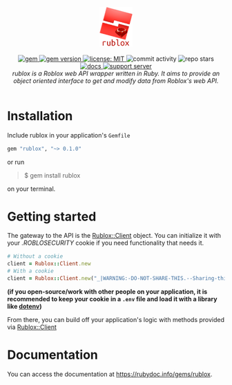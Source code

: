 <div align="center">
  <img src="https://raw.githubusercontent.com/roblox-api-wrappers/.github/main/res/rublox_logo.png" alt="rublox" width="15%" height="15%"/>
</div>

<br>

<div align="center">
  <a href="https://rubygems.org/gems/rublox">
    <img alt="gem" src="https://img.shields.io/gem/dt/rublox?color=rgb%28170%2C%200%2C%200%29&logo=rubygems&style=flat-square">
  </a>

  <a href="https://rubygems.org/gems/rublox">
    <img alt="gem version" src="https://img.shields.io/gem/v/rublox?color=rgb%28170%2C%200%2C%200%29&label=gem%20version&logo=rubygems&style=flat-square">
  </a>

  <a href="https://github.com/roblox-api-wrappers/rublox/blob/main/LICENSE">
    <img alt="license: MIT" src="https://img.shields.io/github/license/roblox-api-wrappers/rublox?color=rgb%28150%2C%200%2C%200%29&logo=github&style=flat-square">
  </a>

  <img alt="commit activity" src="https://img.shields.io/github/commit-activity/m/roblox-api-wrappers/rublox?color=rgb%28170%2C%200%2C%200%29&logo=github&style=flat-square">

  <img alt="repo stars" src="https://img.shields.io/github/stars/roblox-api-wrappers/rublox?color=rgb%28170%2C%200%2C%200%29&logo=github&style=flat-square">

  <a href="https://rubydoc.info/gems/rublox">
    <img alt="docs" src="https://img.shields.io/badge/docs-rubydoc.info-aa0000?style=flat-square">
  </a>

  <a href="https://guilded.gg/roblox-api-wrappers">
    <img alt="support server" src="https://img.shields.io/badge/guilded-support%20server-aa0000.svg?style=flat-square&logo=guilded">
  </a>
</div>

<div align="center"> <i>rublox is a Roblox web API wrapper written in Ruby. It aims to provide an object oriented interface to get and modify data from Roblox's web API. </i> </div>

<br>

# Installation

Include rublox in your application's `Gemfile`

```ruby
gem "rublox", "~> 0.1.0"
```

or run

> $ gem install rublox

on your terminal.

# Getting started

The gateway to the API is the [Rublox::Client](https://rubydoc.info/gems/rublox/Rublox/Client) object. You can initialize it with your _.ROBLOSECURITY_ cookie if you need functionality that needs it.

```ruby
# Without a cookie
client = Rublox::Client.new
# With a cookie
client = Rublox::Client.new("_|WARNING:-DO-NOT-SHARE-THIS.--Sharing-this ...")
```

**(if you open-source/work with other people on your application, it is recommended to keep your cookie in a `.env` file and load it with a library like [dotenv](https://rubygems.org/gems/dotenv))**

From there, you can build off your application's logic with methods provided via [Rublox::Client](https://rubydoc.info/gems/rublox/Rublox/Client)

# Documentation

You can access the documentation at https://rubydoc.info/gems/rublox.
